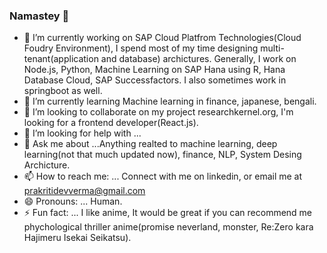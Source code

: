 ### Namastey 👋 

<!--
**prakritidev/prakritidev** is a ✨ _special_ ✨ repository because its `README.md` (this file) appears on your GitHub profile.

Here are some ideas to get you started:
-->

- 🔭 I’m currently working on SAP Cloud Platfrom Technologies(Cloud Foudry Environment), I spend most of my time designing multi-tenant(application and database) archictures. Generally, I work on Node.js, Python, Machine Learning on SAP Hana using R, Hana Database Cloud, SAP Successfactors. I also sometimes work in springboot as well.    
- 🌱 I’m currently learning Machine learning in finance, japanese, bengali.
- 👯 I’m looking to collaborate on my project researchkernel.org, I'm looking for a frontend developer(React.js). 
- 🤔 I’m looking for help with ...
- 💬 Ask me about ...Anything realted to machine learning, deep learning(not that much updated now), finance, NLP, System Desing Archicture.
- 📫 How to reach me: ... Connect with me on linkedin, or email me at prakritidevverma@gmail.com
- 😄 Pronouns: ... Human. 
- ⚡ Fun fact: ... I like anime, It would be great if you can recommend me phychological thriller anime(promise neverland, monster, Re:Zero kara Hajimeru Isekai Seikatsu). 
